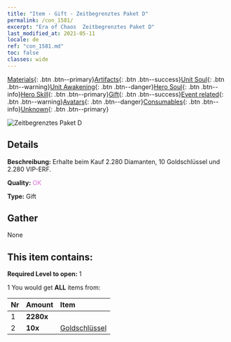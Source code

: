 ```yaml
---
title: "Item - Gift - Zeitbegrenztes Paket D"
permalink: /con_1581/
excerpt: "Era of Chaos  Zeitbegrenztes Paket D"
last_modified_at: 2021-05-11
locale: de
ref: "con_1581.md"
toc: false
classes: wide
---
```

 [Materials](/ItemsDE/){: .btn .btn--primary}[Artifacts](/ItemsDE/Artifacts/){: .btn .btn--success}[Unit Soul](/ItemsDE/UnitSoul/){: .btn .btn--warning}[Unit Awakening](/ItemsDE/UnitAwakening/){: .btn .btn--danger}[Hero Soul](/ItemsDE/HeroSoul/){: .btn .btn--info}[Hero Skill](/ItemsDE/HeroSkill/){: .btn .btn--primary}[Gift](/ItemsDE/Gift/){: .btn .btn--success}[Event related](/ItemsDE/Events/){: .btn .btn--warning}[Avatars](/ItemsDE/Avatars/){: .btn .btn--danger}[Consumables](/ItemsDE/Consumables/){: .btn .btn--info}[Unknown](/ItemsDE/Unknown/){: .btn .btn--primary}

 ![Zeitbegrenztes Paket D](/images/t/i_907197.png)

## Details
 **Beschreibung:** Erhalte beim Kauf 2.280 Diamanten, 10 Goldschlüssel und 2.280 VIP-ERF.

 **Quality:** <span style="color: #DA70D6">OK</span>

 **Type:** Gift

## Gather

  None

## This item contains:

 **Required Level to open:** 1

 1 You would get **ALL** items  from:

  | Nr | Amount |     Item    |
  |:---|:-------|:------------|
  | 1 |  **2280x** | <i class="fas fa-gem"/> |  | 
  | 2 |  **10x** | [Goldschlüssel](/ItemsDE/con_783/) |  | 
